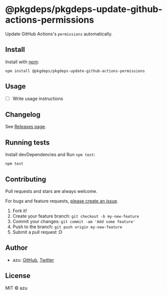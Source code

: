 # @pkgdeps/pkgdeps-update-github-actions-permissions

Update GitHub Actions&#39;s `permissions` automatically.

## Install

Install with [npm](https://www.npmjs.com/):

    npm install @pkgdeps/pkgdeps-update-github-actions-permissions

## Usage

- [ ] Write usage instructions

## Changelog

See [Releases page](https://github.com/pkgdeps/update-github-actions-permissions/releases).

## Running tests

Install devDependencies and Run `npm test`:

    npm test

## Contributing

Pull requests and stars are always welcome.

For bugs and feature requests, [please create an issue](https://github.com/pkgdeps/update-github-actions-permissions/issues).

1. Fork it!
2. Create your feature branch: `git checkout -b my-new-feature`
3. Commit your changes: `git commit -am 'Add some feature'`
4. Push to the branch: `git push origin my-new-feature`
5. Submit a pull request :D

## Author

- azu: [GitHub](https://github.com/azu), [Twitter](https://twitter.com/azu_re)

## License

MIT © azu
